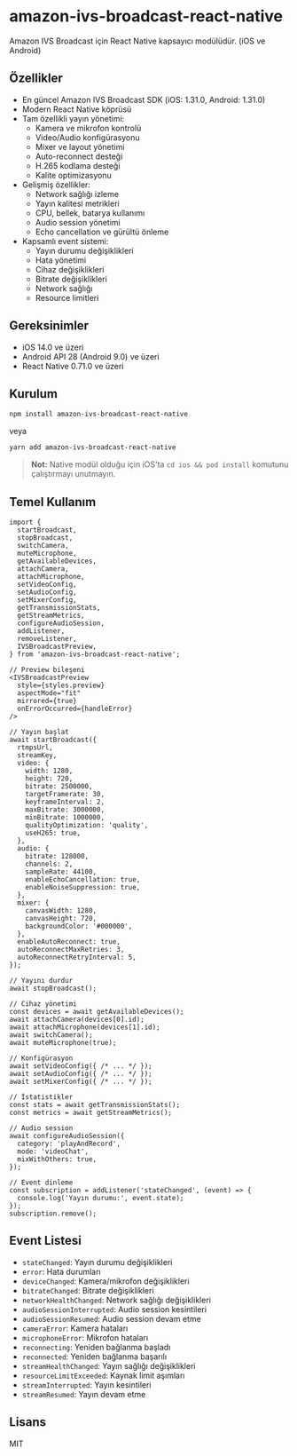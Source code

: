 # amazon-ivs-broadcast-react-native

Amazon IVS Broadcast için React Native kapsayıcı modülüdür. (iOS ve Android)

## Özellikler
- En güncel Amazon IVS Broadcast SDK (iOS: 1.31.0, Android: 1.31.0)
- Modern React Native köprüsü
- Tam özellikli yayın yönetimi:
  - Kamera ve mikrofon kontrolü
  - Video/Audio konfigürasyonu
  - Mixer ve layout yönetimi
  - Auto-reconnect desteği
  - H.265 kodlama desteği
  - Kalite optimizasyonu
- Gelişmiş özellikler:
  - Network sağlığı izleme
  - Yayın kalitesi metrikleri
  - CPU, bellek, batarya kullanımı
  - Audio session yönetimi
  - Echo cancellation ve gürültü önleme
- Kapsamlı event sistemi:
  - Yayın durumu değişiklikleri
  - Hata yönetimi
  - Cihaz değişiklikleri
  - Bitrate değişiklikleri
  - Network sağlığı
  - Resource limitleri

## Gereksinimler
- iOS 14.0 ve üzeri
- Android API 28 (Android 9.0) ve üzeri
- React Native 0.71.0 ve üzeri

## Kurulum

```sh
npm install amazon-ivs-broadcast-react-native
```
veya
```sh
yarn add amazon-ivs-broadcast-react-native
```

> **Not:** Native modül olduğu için iOS'ta `cd ios && pod install` komutunu çalıştırmayı unutmayın.

## Temel Kullanım

```tsx
import {
  startBroadcast,
  stopBroadcast,
  switchCamera,
  muteMicrophone,
  getAvailableDevices,
  attachCamera,
  attachMicrophone,
  setVideoConfig,
  setAudioConfig,
  setMixerConfig,
  getTransmissionStats,
  getStreamMetrics,
  configureAudioSession,
  addListener,
  removeListener,
  IVSBroadcastPreview,
} from 'amazon-ivs-broadcast-react-native';

// Preview bileşeni
<IVSBroadcastPreview
  style={styles.preview}
  aspectMode="fit"
  mirrored={true}
  onErrorOccurred={handleError}
/>

// Yayın başlat
await startBroadcast({
  rtmpsUrl,
  streamKey,
  video: {
    width: 1280,
    height: 720,
    bitrate: 2500000,
    targetFramerate: 30,
    keyframeInterval: 2,
    maxBitrate: 3000000,
    minBitrate: 1000000,
    qualityOptimization: 'quality',
    useH265: true,
  },
  audio: {
    bitrate: 128000,
    channels: 2,
    sampleRate: 44100,
    enableEchoCancellation: true,
    enableNoiseSuppression: true,
  },
  mixer: {
    canvasWidth: 1280,
    canvasHeight: 720,
    backgroundColor: '#000000',
  },
  enableAutoReconnect: true,
  autoReconnectMaxRetries: 3,
  autoReconnectRetryInterval: 5,
});

// Yayını durdur
await stopBroadcast();

// Cihaz yönetimi
const devices = await getAvailableDevices();
await attachCamera(devices[0].id);
await attachMicrophone(devices[1].id);
await switchCamera();
await muteMicrophone(true);

// Konfigürasyon
await setVideoConfig({ /* ... */ });
await setAudioConfig({ /* ... */ });
await setMixerConfig({ /* ... */ });

// İstatistikler
const stats = await getTransmissionStats();
const metrics = await getStreamMetrics();

// Audio session
await configureAudioSession({
  category: 'playAndRecord',
  mode: 'videoChat',
  mixWithOthers: true,
});

// Event dinleme
const subscription = addListener('stateChanged', (event) => {
  console.log('Yayın durumu:', event.state);
});
subscription.remove();
```

## Event Listesi
- `stateChanged`: Yayın durumu değişiklikleri
- `error`: Hata durumları
- `deviceChanged`: Kamera/mikrofon değişiklikleri
- `bitrateChanged`: Bitrate değişiklikleri
- `networkHealthChanged`: Network sağlığı değişiklikleri
- `audioSessionInterrupted`: Audio session kesintileri
- `audioSessionResumed`: Audio session devam etme
- `cameraError`: Kamera hataları
- `microphoneError`: Mikrofon hataları
- `reconnecting`: Yeniden bağlanma başladı
- `reconnected`: Yeniden bağlanma başarılı
- `streamHealthChanged`: Yayın sağlığı değişiklikleri
- `resourceLimitExceeded`: Kaynak limit aşımları
- `streamInterrupted`: Yayın kesintileri
- `streamResumed`: Yayın devam etme

## Lisans
MIT